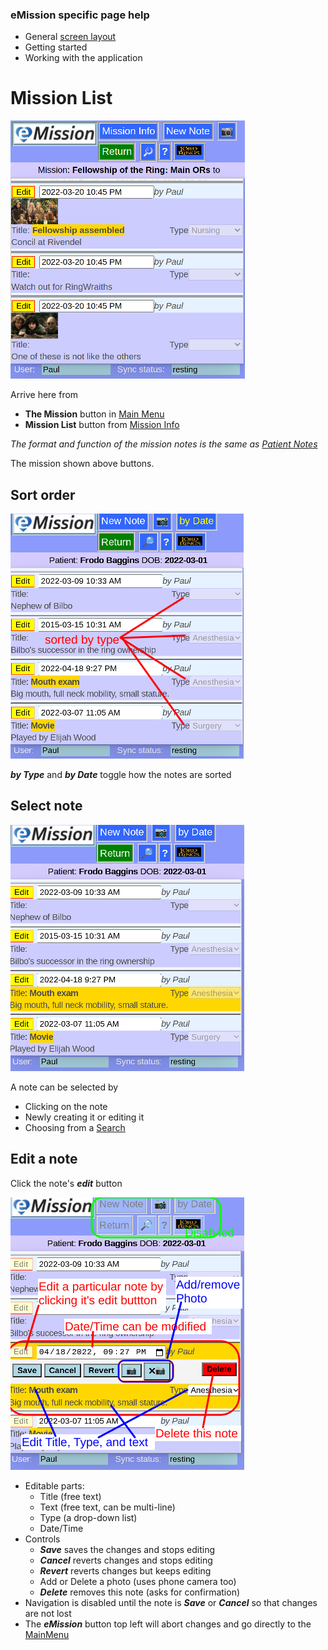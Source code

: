 ### eMission specific page help
* General [screen layout](GeneralLayout.md)
* Getting started
* Working with the application


# Mission List
![](../images/MissionList.png)

Arrive here from
* __The Mission__ button in [Main Menu](MainMenu.md)
* __Mission List__ button from [Mission Info](/MissionInfo.md)

*The format and function of the mission notes is the same as [Patient Notes](NoteList.md)*

The mission shown above buttons.

## Sort order
![](../images/NoteList_byType.png)

*__by Type__* and *__by Date__* toggle how the notes are sorted

## Select note
![](../images/NoteList_select.png)

A note can be selected by
* Clicking on the note
* Newly creating it or editing it
* Choosing from a [Search](help/SearchList.md)

## Edit a note
Click the note's *__edit__* button

![](../images/NoteList_edit.png)

* Editable parts:
  * Title (free text)
  * Text (free text, can be multi-line)
  * Type (a drop-down list)
  * Date/Time
* Controls
  * *__Save__* saves the changes and stops editing
  * *__Cancel__* reverts changes and stops editing
  * *__Revert__* reverts changes but keeps editing
  * Add or Delete a photo (uses phone camera too)
  * *__Delete__* removes this note (asks for confirmation)
* Navigation is disabled until the note is *__Save__* or *__Cancel__* so that changes are not lost
* The *__eMission__* button top left will abort changes and go directly to the [MainMenu](MainMenu.md)
 
